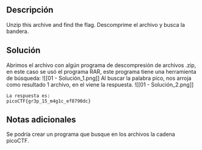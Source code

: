 ## Descripción
Unzip this archive and find the flag.
Descomprime el archivo y busca la bandera.
## Solución
Abrimos el archivo con algún programa de descompresión de archivos .zip, en este caso se usó el programa RAR, este programa tiene una herramienta de búsqueda:
![[01 - Solución_1.png]]
Al buscar la palabra pico, nos arroja como resultado 1 archivo, en el viene la respuesta.
![[01 - Solución_2.png]]
```
La respuesta es:
picoCTF{gr3p_15_m4g1c_ef8790dc}
```
## Notas adicionales
Se podría crear un programa que busque en los archivos la cadena picoCTF.